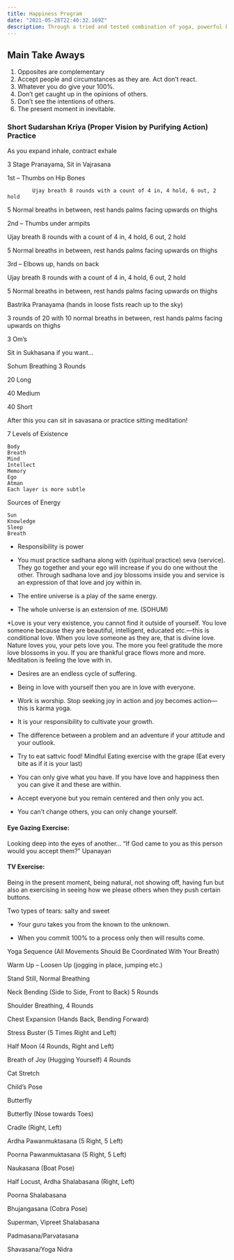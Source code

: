 ```yaml
---
title: Happiness Program
date: "2021-05-28T22:40:32.169Z"
description: Through a tried and tested combination of yoga, powerful breathing exercises, meditation and practical wisdom, the Art of Living Happiness Program will help you live life the way you’ve always wanted to Calmly, confidently, and armed with the tools you need to deal with whatever life throws at you.
---
```


## Main Take Aways

1.  Opposites are complementary
2.  Accept people and circumstances as they are. Act don’t react.
3.  Whatever you do give your 100%.
4.  Don’t get caught up in the opinions of others.
5.  Don’t see the intentions of others.
6.  The present moment in inevitable.

### Short Sudarshan Kriya (Proper Vision by Purifying Action) Practice

As you expand inhale, contract exhale

3 Stage Pranayama, Sit in Vajrasana

1st – Thumbs on Hip Bones

            Ujay breath 8 rounds with a count of 4 in, 4 hold, 6 out, 2 hold

5 Normal breaths in between, rest hands palms facing upwards on thighs

2nd – Thumbs under armpits

Ujay breath 8 rounds with a count of 4 in, 4 hold, 6 out, 2 hold

5 Normal breaths in between, rest hands palms facing upwards on thighs

3rd – Elbows up, hands on back

Ujay breath 8 rounds with a count of 4 in, 4 hold, 6 out, 2 hold

5 Normal breaths in between, rest hands palms facing upwards on thighs

Bastrika Pranayama (hands in loose fists reach up to the sky)

3 rounds of 20 with 10 normal breaths in between, rest hands palms facing upwards on thighs

3 Om’s

Sit in Sukhasana if you want…

Sohum Breathing 3 Rounds

20 Long

40 Medium

40 Short

After this you can sit in savasana or practice sitting meditation!

7 Levels of Existence

    Body
    Breath
    Mind
    Intellect
    Memory
    Ego
    Atman
    Each layer is more subtle

Sources of Energy

    Sun
    Knowledge
    Sleep
    Breath

- Responsibility is power

- You must practice sadhana along with (spiritual practice) seva (service). They go together and your ego will increase if you do one without the other. Through sadhana love and joy blossoms inside you and service is an expression of that love and joy within in.

- The entire universe is a play of the same energy.

- The whole universe is an extension of me. (SOHUM)

\*Love is your very existence, you cannot find it outside of yourself. You love someone because they are beautiful, intelligent, educated etc.—this is conditional love. When you love someone as they are, that is divine love. Nature loves you, your pets love you. The more you feel gratitude the more love blossoms in you. If you are thankful grace flows more and more. Meditation is feeling the love with in.

- Desires are an endless cycle of suffering.

- Being in love with yourself then you are in love with everyone.

- Work is worship. Stop seeking joy in action and joy becomes action—this is karma yoga.

- It is your responsibility to cultivate your growth.

- The difference between a problem and an adventure if your attitude and your outlook.

- Try to eat sattvic food!
  Mindful Eating exercise with the grape (Eat every bite as if it is your last)

- You can only give what you have. If you have love and happiness then you can give it and these are within.

- Accept everyone but you remain centered and then only you act.

- You can’t change others, you can only change yourself.

#### Eye Gazing Exercise:

Looking deep into the eyes of another… “If God came to you as this person would you accept them?” Upanayan

#### TV Exercise:

Being in the present moment, being natural, not showing off, having fun but also an exercising in seeing how we please others when they push certain buttons.

Two types of tears: salty and sweet

- Your guru takes you from the known to the unknown.

- When you commit 100% to a process only then will results come.

Yoga Sequence (All Movements Should Be Coordinated With Your Breath)

Warm Up – Loosen Up (jogging in place, jumping etc.)

Stand Still, Normal Breathing

Neck Bending (Side to Side, Front to Back) 5 Rounds

Shoulder Breathing, 4 Rounds

Chest Expansion (Hands Back, Bending Forward)

Stress Buster (5 Times Right and Left)

Half Moon (4 Rounds, Right and Left)

Breath of Joy (Hugging Yourself) 4 Rounds

Cat Stretch

Child’s Pose

Butterfly

Butterfly (Nose towards Toes)

Cradle (Right, Left)

Ardha Pawanmuktasana (5 Right, 5 Left)

Poorna Pawanmuktasana (5 Right, 5 Left)

Naukasana (Boat Pose)

Half Locust, Ardha Shalabasana (Right, Left)

Poorna Shalabasana

Bhujangasana (Cobra Pose)

Superman, Vipreet Shalabasana

Padmasana/Parvatasana

Shavasana/Yoga Nidra
